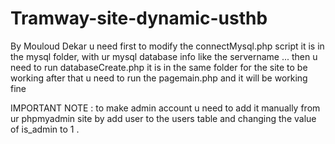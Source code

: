 # Tramway-site-dynamic-usthb
By Mouloud Dekar
u need first to modify the connectMysql.php script it is in the mysql folder, with ur mysql database info like the servername ...
then u need to run databaseCreate.php it is in the same folder for the site to be working after that u need to run the pagemain.php and it will be working fine 

IMPORTANT  NOTE : to make admin account u need to add it manually from ur phpmyadmin site by add user to the users table and changing the value of is_admin to 1 .
